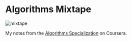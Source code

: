 # Algorithms Mixtape

![mixtape](https://www.dropbox.com/s/a9popxx98a26054/mixtape.jpg?raw=1)

My notes from the [Algorithms Specialization](https://www.coursera.org/specializations/algorithms) on Coursera.